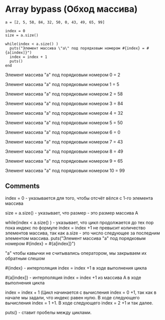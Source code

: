 # Array bypass (Обход массива)

```
a = [2, 5, 58, 84, 32, 50, 0, 43, 49, 65, 99]

index = 0
size = a.size()

while(index < a.size() )
  puts("Элемент массива \"a\" под порядковым номером #{index} = #{a[index]}")
  index = index + 1
  puts()
end
```

Элемент массива "a" под порядковым номером 0 = 2

Элемент массива "a" под порядковым номером 1 = 5

Элемент массива "a" под порядковым номером 2 = 58

Элемент массива "a" под порядковым номером 3 = 84

Элемент массива "a" под порядковым номером 4 = 32

Элемент массива "a" под порядковым номером 5 = 50

Элемент массива "a" под порядковым номером 6 = 0

Элемент массива "a" под порядковым номером 7 = 43

Элемент массива "a" под порядковым номером 8 = 49

Элемент массива "a" под порядковым номером 9 = 65

Элемент массива "a" под порядковым номером 10 = 99

## Comments
index = 0  - указывается для того, чтобы отсчёт вёлся с 1-го элемента массива

size = a.size() - указывает, что размер - это размер массива А

while(index < a.size() ) - указывает, что цикл продолжается до тех пор пока индекс по формуле index = index +1 не превысит количество элементов массива, так как a.size - это число следующее за последним элементом массива.
puts("Элемент массива \"a\" под порядковым номером #{index} = #{a[index]}")

\"a\" чтобы кавычки не считывались оператором, мы закрываем их обратным слешом

#{index} - интерполяция index = index +1 в ходе выполнения цикла

#{a[index]} - интерполяция index = index +1 из массива А в ходе выполнения цикла

index = index + 1 (Цикл начинается с вычисления index = 0 +1, так как в начале мы задали, что индекс равен нулю. В ходе следующего вычисления index = 1 +1. В ходе следующего index = 2 +1 и так далее.

puts() - ставит пробелы между циклами.

